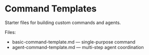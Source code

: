 # Command Templates

Starter files for building custom commands and agents.

Files:
- basic-command-template.md — single-purpose command
- agent-command-template.md — multi-step agent coordination

